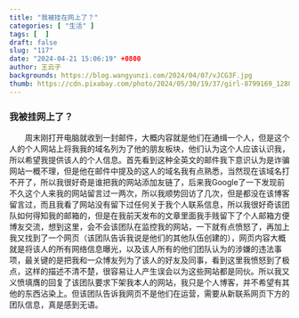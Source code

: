 ```yaml
---
title: "我被挂在网上了？"
categories: [ "生活" ]
tags: [  ]
draft: false
slug: "117"
date: "2024-04-21 15:06:19" +0800
author: 王云子
backgrounds: https://blog.wangyunzi.com/2024/04/07/vJCG3F.jpg
thumb: https://cdn.pixabay.com/photo/2024/05/30/19/37/girl-8799169_1280.jpg
---
```


### 我被挂网上了？
&emsp;&emsp;周末刚打开电脑就收到一封邮件，大概内容就是他们在通缉一个人，但是这个人的个人网站上将我我的域名列为了他的朋友板块，他们认为这个人应该认识我，所以希望我提供该人的个人信息。首先看到这种全英文的邮件我下意识认为是诈骗网站一概不理，但是他在邮件中提及的这人的域名我有点熟悉，当然现在该域名打不开了，所以我很好奇是谁把我的网站添加友链了，后来我Google了一下发现前不久这个人来我的网站留言过一两次，所以我顺势回访了几次，但是都没在该博客留言过，而且我看了网站没有留下过任何关于我个人联系信息，所以我很好奇该团队如何得知我的邮箱的，但是在我前天发布的文章里面我手贱留下了个人邮箱方便博友交流，想到这里，会不会该团队在监控我的网站，一下就有点愤怒了，再加上我又找到了一个网页（该团队告诉我说是他们的其他队伍创建的），网页内容大概就是将该人的所有网络信息曝光，以及该人所有的他们团队认为的涉嫌的违法事项，最关键的是把我和一众博友列为了该人的好友及同事，看到这里我愤怒到了极点，这样的描述不清不楚，很容易让人产生误会以为这些网站都是同伙。所以我又义愤填膺的回复了该团队要求下架我本人的网站，我只是个人博客，并不希望有其他的东西沾染上。但该团队告诉我网页不是他们在运营，需要从新联系网页下方的团队信息，真是感到无语。
